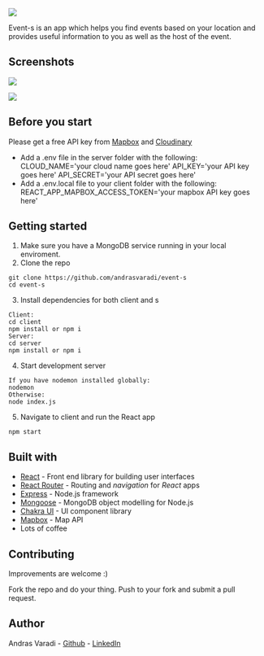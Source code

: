 

![](https://res.cloudinary.com/dujun1hoe/image/upload/c_scale,w_204/v1617381223/event-s/1_z5v09c.png)


Event-s is an app which helps you find events based on your location and provides useful information to you as well as the host of the event.

## Screenshots

![](https://res.cloudinary.com/dujun1hoe/image/upload/v1617380242/event-s/Lavender_Just_Launched_Instagram_Post_clgiwf.jpg)

![](https://res.cloudinary.com/dujun1hoe/image/upload/v1617380242/event-s/Launch_Day_Instagram_Template_usor6c.jpg)

## Before you start

Please get a free API key from [Mapbox](https://www.mapbox.com) and [Cloudinary](https://cloudinary.com/homepage-2)

- Add a .env file in the server folder with the following:
CLOUD_NAME='your cloud name goes here'
API_KEY='your API key goes here'
API_SECRET='your API secret goes here'
- Add a .env.local file to your client folder with the following:
REACT_APP_MAPBOX_ACCESS_TOKEN='your mapbox API key goes here'

## Getting started

1. Make sure you have a MongoDB service running in your local enviroment.
2. Clone the repo

```
git clone https://github.com/andrasvaradi/event-s
cd event-s
```

3. Install dependencies for both client and s

```
Client:
cd client
npm install or npm i
Server:
cd server
npm install or npm i
```

4. Start development server

```
If you have nodemon installed globally:
nodemon
Otherwise:
node index.js
```

5. Navigate to client and run the React app

```
npm start
```




## Built with

* [React](https://reactjs.org) - Front end library for building user interfaces
* [React Router](https://reactrouter.com) - Routing and *navigation* for *React* apps
* [Express](https://expressjs.com) - Node.js framework
* [Mongoose](https://mongoosejs.com) - MongoDB object modelling for Node.js
* [Chakra UI](https://chakra-ui.com) - UI component library
* [Mapbox](https://www.mapbox.com) - Map API
* Lots of coffee


## Contributing

Improvements are welcome :)

Fork the repo and do your thing. Push to your fork and submit a pull request.


## Author

Andras Varadi - [Github](https://github.com/andrasvaradi) - [LinkedIn](www.linkedin.com/in/andrasvaradi)

